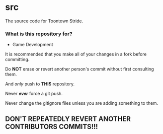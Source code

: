 # src #

The source code for Toontown Stride.

### What is this repository for? ###

* Game Development

It is recommended that you make all of your changes in a fork before committing.

Do **NOT** erase or revert another person's commit without first consulting them.

And *only* push to **THIS** repository.

Never **_ever_** force a git push.

Never change the gitignore files unless you are adding something to them.

## DON'T REPEATEDLY REVERT ANOTHER CONTRIBUTORS COMMITS!!! ##
